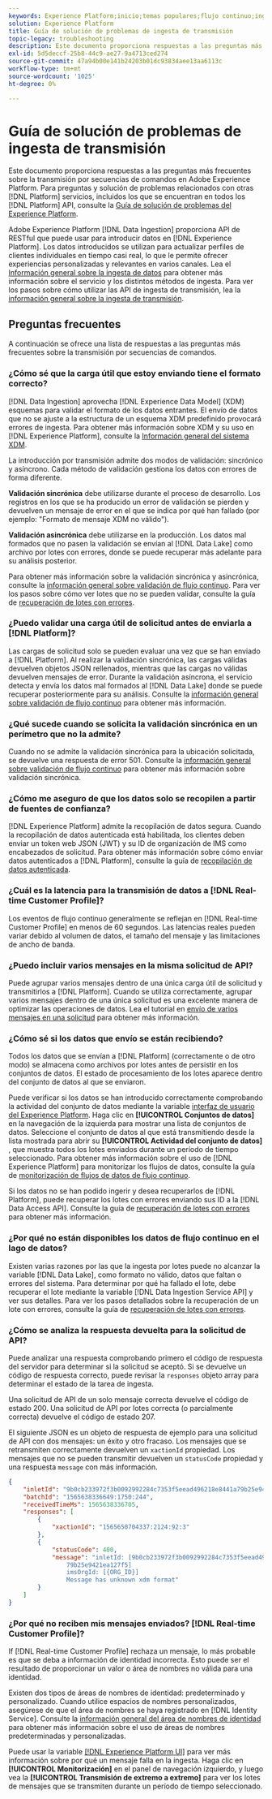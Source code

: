 ```yaml
---
keywords: Experience Platform;inicio;temas populares;flujo continuo;ingesta de transmisión;solución de problemas;solución de problemas de ingesta de transmisión;preguntas frecuentes sobre ingesta de transmisión;preguntas frecuentes sobre transmisión;faq;
solution: Experience Platform
title: Guía de solución de problemas de ingesta de transmisión
topic-legacy: troubleshooting
description: Este documento proporciona respuestas a las preguntas más frecuentes sobre la transmisión por secuencias de comandos en Adobe Experience Platform.
exl-id: 5d5deccf-25b8-44c9-ae27-9a4713ced274
source-git-commit: 47a94b00e141b24203b01dc93834aee13aa6113c
workflow-type: tm+mt
source-wordcount: '1025'
ht-degree: 0%

---
```


# Guía de solución de problemas de ingesta de transmisión

Este documento proporciona respuestas a las preguntas más frecuentes sobre la transmisión por secuencias de comandos en Adobe Experience Platform. Para preguntas y solución de problemas relacionados con otras [!DNL Platform] servicios, incluidos los que se encuentran en todos los [!DNL Platform] API, consulte la [Guía de solución de problemas del Experience Platform](../../landing/troubleshooting.md).

Adobe Experience Platform [!DNL Data Ingestion] proporciona API de RESTful que puede usar para introducir datos en [!DNL Experience Platform]. Los datos introducidos se utilizan para actualizar perfiles de clientes individuales en tiempo casi real, lo que le permite ofrecer experiencias personalizadas y relevantes en varios canales. Lea el [Información general sobre la ingesta de datos](../home.md) para obtener más información sobre el servicio y los distintos métodos de ingesta. Para ver los pasos sobre cómo utilizar las API de ingesta de transmisión, lea la [información general sobre la ingesta de transmisión](../streaming-ingestion/overview.md).

## Preguntas frecuentes

A continuación se ofrece una lista de respuestas a las preguntas más frecuentes sobre la transmisión por secuencias de comandos.

### ¿Cómo sé que la carga útil que estoy enviando tiene el formato correcto?

[!DNL Data Ingestion] aprovecha [!DNL Experience Data Model] (XDM) esquemas para validar el formato de los datos entrantes. El envío de datos que no se ajuste a la estructura de un esquema XDM predefinido provocará errores de ingesta. Para obtener más información sobre XDM y su uso en [!DNL Experience Platform], consulte la [Información general del sistema XDM](../../xdm/home.md).

La introducción por transmisión admite dos modos de validación: sincrónico y asíncrono. Cada método de validación gestiona los datos con errores de forma diferente.

**Validación sincrónica** debe utilizarse durante el proceso de desarrollo. Los registros en los que se ha producido un error de validación se pierden y devuelven un mensaje de error en el que se indica por qué han fallado (por ejemplo: &quot;Formato de mensaje XDM no válido&quot;).

**Validación asincrónica** debe utilizarse en la producción. Los datos mal formados que no pasen la validación se envían al [!DNL Data Lake] como archivo por lotes con errores, donde se puede recuperar más adelante para su análisis posterior.

Para obtener más información sobre la validación sincrónica y asincrónica, consulte la [información general sobre validación de flujo continuo](../quality/streaming-validation.md). Para ver los pasos sobre cómo ver lotes que no se pueden validar, consulte la guía de [recuperación de lotes con errores](../quality/retrieve-failed-batches.md).

### ¿Puedo validar una carga útil de solicitud antes de enviarla a [!DNL Platform]?

Las cargas de solicitud solo se pueden evaluar una vez que se han enviado a [!DNL Platform]. Al realizar la validación sincrónica, las cargas válidas devuelven objetos JSON rellenados, mientras que las cargas no válidas devuelven mensajes de error. Durante la validación asíncrona, el servicio detecta y envía los datos mal formados al [!DNL Data Lake] donde se puede recuperar posteriormente para su análisis. Consulte la [información general sobre validación de flujo continuo](../quality/streaming-validation.md) para obtener más información.

### ¿Qué sucede cuando se solicita la validación sincrónica en un perímetro que no la admite?

Cuando no se admite la validación sincrónica para la ubicación solicitada, se devuelve una respuesta de error 501. Consulte la [información general sobre validación de flujo continuo](../quality/streaming-validation.md) para obtener más información sobre validación sincrónica.

### ¿Cómo me aseguro de que los datos solo se recopilen a partir de fuentes de confianza?

[!DNL Experience Platform] admite la recopilación de datos segura. Cuando la recopilación de datos autenticada está habilitada, los clientes deben enviar un token web JSON (JWT) y su ID de organización de IMS como encabezados de solicitud. Para obtener más información sobre cómo enviar datos autenticados a [!DNL Platform], consulte la guía de [recopilación de datos autenticada](../tutorials/create-authenticated-streaming-connection.md).

### ¿Cuál es la latencia para la transmisión de datos a [!DNL Real-time Customer Profile]?

Los eventos de flujo continuo generalmente se reflejan en [!DNL Real-time Customer Profile] en menos de 60 segundos. Las latencias reales pueden variar debido al volumen de datos, el tamaño del mensaje y las limitaciones de ancho de banda.

### ¿Puedo incluir varios mensajes en la misma solicitud de API?

Puede agrupar varios mensajes dentro de una única carga útil de solicitud y transmitirlos a [!DNL Platform]. Cuando se utiliza correctamente, agrupar varios mensajes dentro de una única solicitud es una excelente manera de optimizar las operaciones de datos. Lea el tutorial en [envío de varios mensajes en una solicitud](../tutorials/streaming-multiple-messages.md) para obtener más información.

### ¿Cómo sé si los datos que envío se están recibiendo?

Todos los datos que se envían a [!DNL Platform] (correctamente o de otro modo) se almacena como archivos por lotes antes de persistir en los conjuntos de datos. El estado de procesamiento de los lotes aparece dentro del conjunto de datos al que se enviaron.

Puede verificar si los datos se han introducido correctamente comprobando la actividad del conjunto de datos mediante la variable [interfaz de usuario del Experience Platform](https://platform.adobe.com). Haga clic en **[!UICONTROL Conjuntos de datos]** en la navegación de la izquierda para mostrar una lista de conjuntos de datos. Seleccione el conjunto de datos al que está transmitiendo desde la lista mostrada para abrir su **[!UICONTROL Actividad del conjunto de datos]** , que muestra todos los lotes enviados durante un período de tiempo seleccionado. Para obtener más información sobre el uso de [!DNL Experience Platform] para monitorizar los flujos de datos, consulte la guía de [monitorización de flujos de datos de flujo continuo](../quality/monitor-data-ingestion.md).

Si los datos no se han podido ingerir y desea recuperarlos de [!DNL Platform], puede recuperar los lotes con errores enviando sus ID a la [!DNL Data Access API]. Consulte la guía de [recuperación de lotes con errores](../quality/retrieve-failed-batches.md) para obtener más información.

### ¿Por qué no están disponibles los datos de flujo continuo en el lago de datos?

Existen varias razones por las que la ingesta por lotes puede no alcanzar la variable [!DNL Data Lake], como formato no válido, datos que faltan o errores del sistema. Para determinar por qué ha fallado el lote, debe recuperar el lote mediante la variable [!DNL Data Ingestion Service API] y ver sus detalles. Para ver los pasos detallados sobre la recuperación de un lote con errores, consulte la guía de [recuperación de lotes con errores](../quality/retrieve-failed-batches.md).

### ¿Cómo se analiza la respuesta devuelta para la solicitud de API?

Puede analizar una respuesta comprobando primero el código de respuesta del servidor para determinar si la solicitud se aceptó. Si se devuelve un código de respuesta correcto, puede revisar la `responses` objeto array para determinar el estado de la tarea de ingesta.

Una solicitud de API de un solo mensaje correcta devuelve el código de estado 200. Una solicitud de API por lotes correcta (o parcialmente correcta) devuelve el código de estado 207.

El siguiente JSON es un objeto de respuesta de ejemplo para una solicitud de API con dos mensajes: un éxito y otro fracaso. Los mensajes que se retransmiten correctamente devuelven un `xactionId` propiedad. Los mensajes que no se pueden transmitir devuelven un `statusCode` propiedad y una respuesta `message` con más información.

```JSON
{
    "inletId": "9b0cb233972f3b0092992284c7353f5eead496218e8441a79b25e9421ea127f5",
    "batchId": "1565638336649:1750:244",
    "receivedTimeMs": 1565638336705,
    "responses": [
        {
            "xactionId": "1565650704337:2124:92:3"
        },
        {
            "statusCode": 400,
            "message": "inletId: [9b0cb233972f3b0092992284c7353f5eead496218e8441a
                79b25e9421ea127f5] 
                imsOrgId: [{ORG_ID}] 
                Message has unknown xdm format"
        }
    ]
}
```

### ¿Por qué no reciben mis mensajes enviados? [!DNL Real-time Customer Profile]?

If [!DNL Real-time Customer Profile] rechaza un mensaje, lo más probable es que se deba a información de identidad incorrecta. Esto puede ser el resultado de proporcionar un valor o área de nombres no válida para una identidad.

Existen dos tipos de áreas de nombres de identidad: predeterminado y personalizado. Cuando utilice espacios de nombres personalizados, asegúrese de que el área de nombres se haya registrado en [!DNL Identity Service]. Consulte la [información general del área de nombres de identidad](../../identity-service/namespaces.md) para obtener más información sobre el uso de áreas de nombres predeterminadas y personalizadas.

Puede usar la variable [[!DNL Experience Platform UI]](https://platform.adobe.com) para ver más información sobre por qué un mensaje falla en la ingesta. Haga clic en **[!UICONTROL Monitorización]** en el panel de navegación izquierdo, y luego vea la **[!UICONTROL Transmisión de extremo a extremo]** para ver los lotes de mensajes que se transmiten durante un período de tiempo seleccionado.
